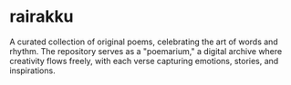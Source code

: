 # rairakku
A curated collection of original poems, celebrating the art of words and rhythm. The repository serves as a "poemarium," a digital archive where creativity flows freely, with each verse capturing emotions, stories, and inspirations.
